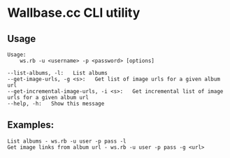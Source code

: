 Wallbase.cc CLI utility
=======================

Usage
-----
	Usage:
		ws.rb -u <username> -p <password> [options] 

	--list-albums, -l:   List albums
	--get-image-urls, -g <s>:   Get list of image urls for a given album url
	--get-incremental-image-urls, -i <s>:   Get incremental list of image urls for a given album url
	--help, -h:   Show this message
Examples:
--------
	List albums - ws.rb -u user -p pass -l
	Get image links from album url - ws.rb -u user -p pass -g <url>

